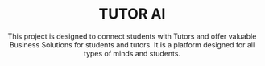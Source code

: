 
<h1 align="center">TUTOR AI</h3>

   <div align="center">
    This project is designed to connect students with Tutors and offer valuable Business Solutions for students and tutors. It is a platform designed for all types of minds and students.
    </div>
</div>

